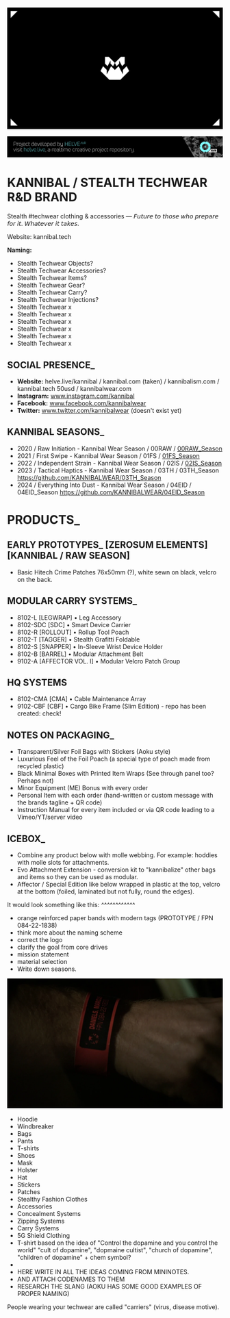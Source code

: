 ![](assets/kannibal-banner.png)

![](helve-banner.png)

# KANNIBAL / STEALTH TECHWEAR R&D BRAND
Stealth #techwear clothing & accessories — 𝘍𝘶𝘵𝘶𝘳𝘦 𝘵𝘰 𝘵𝘩𝘰𝘴𝘦 𝘸𝘩𝘰 𝘱𝘳𝘦𝘱𝘢𝘳𝘦 𝘧𝘰𝘳 𝘪𝘵. 𝘞𝘩𝘢𝘵𝘦𝘷𝘦𝘳 𝘪𝘵 𝘵𝘢𝘬𝘦𝘴.

Website: kannibal.tech

**Naming:**
- Stealth Techwear Objects?
- Stealth Techwear Accessories?
- Stealth Techwear Items?
- Stealth Techwear Gear?
- Stealth Techwear Carry?
- Stealth Techwear Injections?
- Stealth Techwear x
- Stealth Techwear x
- Stealth Techwear x
- Stealth Techwear x
- Stealth Techwear x
- Stealth Techwear x

## SOCIAL PRESENCE_
- **Website:** helve.live/kannibal / kannibal.com (taken) / kannibalism.com / kannibal.tech 50usd / kannibalwear.com
- **Instagram:** www.instagram.com/kannibal
- **Facebook:** www.facebook.com/kannibalwear
- **Twitter:** www.twitter.com/kannibalwear (doesn't exist yet)

## KANNIBAL SEASONS_

- 2020 / Raw Initiation - Kannibal Wear Season / 00RAW / [00RAW_Season](https://github.com/KANNIBALWEAR/00RAW_Season)
- 2021 / First Swipe - Kannibal Wear Season / 01FS / [01FS_Season](https://github.com/KANNIBALWEAR/01FS_Season)
- 2022 / Independent Strain - Kannibal Wear Season / 02IS / [02IS_Season](https://github.com/KANNIBALWEAR/02IS_Season)
- 2023 / Tactical Haptics - Kannibal Wear Season / 03TH / 03TH_Season https://github.com/KANNIBALWEAR/03TH_Season
- 2024 / Everything Into Dust - Kannibal Wear Season / 04EID / 04EID_Season https://github.com/KANNIBALWEAR/04EID_Season

# PRODUCTS_

## EARLY PROTOTYPES_ [ZEROSUM ELEMENTS] [KANNIBAL / RAW SEASON]
- Basic Hitech Crime Patches 76x50mm (?), white sewn on black, velcro on the back.

## MODULAR CARRY SYSTEMS_
- 8102-L [LEGWRAP] • Leg Accessory
- 8102-SDC [SDC] • Smart Device Carrier
- 8102-R [ROLLOUT] • Rollup Tool Poach
- 8102-T [TAGGER] • Stealth Grafitti Foldable
- 8102-S [SNAPPER] • In-Sleeve Wrist Device Holder
- 8102-B [BARREL] • Modular Attachment Belt
- 9102-A [AFFECTOR VOL. I] • Modular Velcro Patch Group

## HQ SYSTEMS
- 8102-CMA [CMA] • Cable Maintenance Array
- 9102-CBF [CBF] • Cargo Bike Frame (Slim Edition) - repo has been created: check!

## NOTES ON PACKAGING_
- Transparent/Silver Foil Bags with Stickers (Aoku style)
- Luxurious Feel of the Foil Poach (a special type of poach made from recycled plastic)
- Black Minimal Boxes with Printed Item Wraps (See through panel too? Perhaps not)
- Minor Equipment (ME) Bonus with every order
- Personal Item with each order (hand-written or custom message with the brands tagline + QR code)
- Instruction Manual for every item included or via QR code leading to a Vimeo/YT/server video

## ICEBOX_
- Combine any product below with molle webbing. For example: hoddies with molle slots for attachments.
- Evo Attachment Extension - conversion kit to "kannibalize" other bags and items so they can be used as modular.
- Affector / Special Edition 
like below wrapped in plastic at the top, velcro at the bottom (foiled, laminated but not fully, round the edges).

It would look something like this:
_^^^^^^^^^^^^_

- orange reinforced paper bands with modern tags (PROTOTYPE / FPN 084-22-1838)
- think more about the naming scheme
- correct the logo
- clarify the goal from core drives
- mission statement
- material selection
- Write down seasons.

![](assets/band.png)

- Hoodie
- Windbreaker
- Bags
- Pants
- T-shirts
- Shoes
- Mask
- Holster
- Hat
- Stickers
- Patches
- Stealthy Fashion Clothes
- Accessories
- Concealment Systems
- Zipping Systems
- Carry Systems
- 5G Shield Clothing
- T-shirt based on the idea of "Control the dopamine and you control the world"
"cult of dopamine", "dopmaine cultist", "church of dopamine", "children of dopamine" + chem symbol?
-
- HERE WRITE IN ALL THE IDEAS COMING FROM MININOTES.
- AND ATTACH CODENAMES TO THEM
- RESEARCH THE SLANG (AOKU HAS SOME GOOD EXAMPLES OF PROPER NAMING)

People wearing your techwear are called "carriers" (virus, disease motive).
